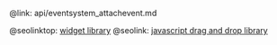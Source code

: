@link: api/eventsystem_attachevent.md

@seolinktop: [widget library](https://webix.com)
@seolink: [javascript drag and drop library](https://webix.com/widget/portlet/)